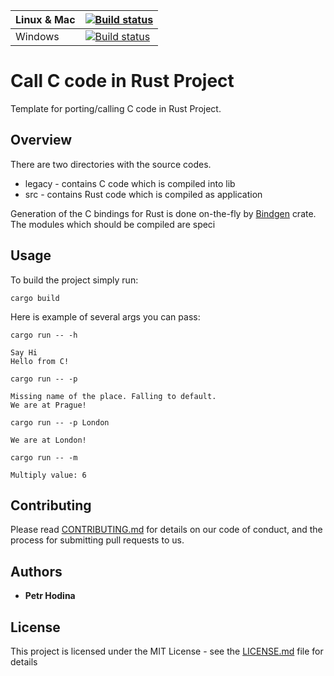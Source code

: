 | Linux & Mac | [![Build status](https://travis-ci.org/phodina/rustify.svg?branch=master)](https://travis-ci.org/phodina/rustify)                                                     |
|-------------|-----------------------------------------------------------------------------------------------------------------------------------------------------------------------|
| Windows     | [![Build status](https://ci.appveyor.com/api/projects/status/e9rkj7yeh04c6i2v/branch/master?svg=true)](https://ci.appveyor.com/project/phodina/rustify/branch/master) |

# Call C code in Rust Project

Template for porting/calling C code in Rust Project.

## Overview

There are two directories with the source codes.

* legacy - contains C code which is compiled into lib
* src - contains Rust code which is compiled as application

Generation of the C bindings for Rust is done on-the-fly by [Bindgen](https://crates.io/crates/bindgen) crate. The modules which should be compiled are speci

## Usage

To build the project simply run:

    cargo build

Here is example of several args you can pass:

    cargo run -- -h
    
    Say Hi
    Hello from C!

    cargo run -- -p

    Missing name of the place. Falling to default.
    We are at Prague!

    cargo run -- -p London

    We are at London!
    
    cargo run -- -m

    Multiply value: 6
    
## Contributing

Please read [CONTRIBUTING.md](CONTRIBUTING.md) for details on our code of conduct, and the process for submitting pull requests to us.

## Authors

* **Petr Hodina** 

## License

This project is licensed under the MIT License - see the [LICENSE.md](LICENSE.md) file for details
